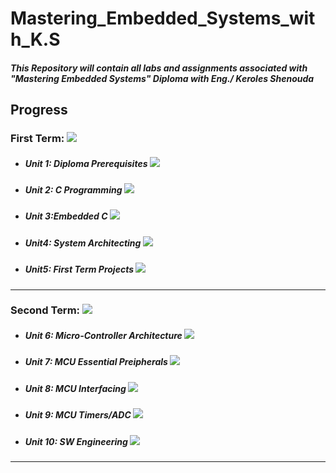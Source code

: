 # Mastering_Embedded_Systems_with_K.S

##### This Repository will contain all labs and assignments associated with "Mastering Embedded Systems" Diploma with Eng./ Keroles Shenouda

## Progress
### First Term: ![](https://geps.dev/progress/100)
- ##### Unit 1: Diploma Prerequisites ![](https://geps.dev/progress/100)
- ##### Unit 2: C Programming ![](https://geps.dev/progress/100)
- ##### Unit 3:Embedded C ![](https://geps.dev/progress/100)
- ##### Unit4: System Architecting ![](https://geps.dev/progress/100)
- ##### Unit5: First Term Projects ![](https://geps.dev/progress/100)
-----
### Second Term: ![](https://geps.dev/progress/0)
- ##### Unit 6: Micro-Controller Architecture ![](https://geps.dev/progress/75)
- ##### Unit 7: MCU Essential Preipherals ![](https://geps.dev/progress/0)
- ##### Unit 8: MCU Interfacing ![](https://geps.dev/progress/0)
- ##### Unit 9: MCU Timers/ADC ![](https://geps.dev/progress/0)
- ##### Unit 10: SW Engineering ![](https://geps.dev/progress/0)
-----
